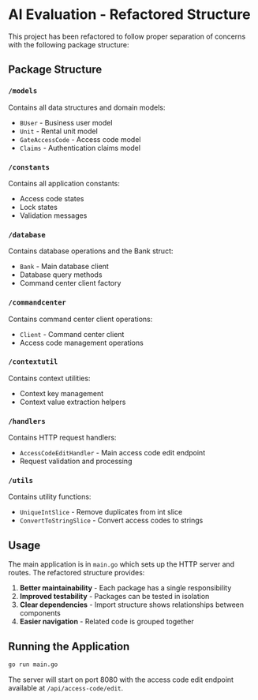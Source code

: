 # AI Evaluation - Refactored Structure

This project has been refactored to follow proper separation of concerns with the following package structure:

## Package Structure

### `/models`
Contains all data structures and domain models:
- `BUser` - Business user model
- `Unit` - Rental unit model  
- `GateAccessCode` - Access code model
- `Claims` - Authentication claims model

### `/constants`
Contains all application constants:
- Access code states
- Lock states
- Validation messages

### `/database`
Contains database operations and the Bank struct:
- `Bank` - Main database client
- Database query methods
- Command center client factory

### `/commandcenter`
Contains command center client operations:
- `Client` - Command center client
- Access code management operations

### `/contextutil`
Contains context utilities:
- Context key management
- Context value extraction helpers

### `/handlers`
Contains HTTP request handlers:
- `AccessCodeEditHandler` - Main access code edit endpoint
- Request validation and processing

### `/utils`
Contains utility functions:
- `UniqueIntSlice` - Remove duplicates from int slice
- `ConvertToStringSlice` - Convert access codes to strings

## Usage

The main application is in `main.go` which sets up the HTTP server and routes. The refactored structure provides:

1. **Better maintainability** - Each package has a single responsibility
2. **Improved testability** - Packages can be tested in isolation
3. **Clear dependencies** - Import structure shows relationships between components
4. **Easier navigation** - Related code is grouped together

## Running the Application

```bash
go run main.go
```

The server will start on port 8080 with the access code edit endpoint available at `/api/access-code/edit`.
